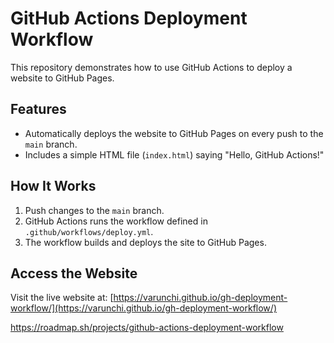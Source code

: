 
# GitHub Actions Deployment Workflow

This repository demonstrates how to use GitHub Actions to deploy a website to GitHub Pages.

## Features

- Automatically deploys the website to GitHub Pages on every push to the `main` branch.
- Includes a simple HTML file (`index.html`) saying "Hello, GitHub Actions!"

## How It Works

1. Push changes to the `main` branch.
2. GitHub Actions runs the workflow defined in `.github/workflows/deploy.yml`.
3. The workflow builds and deploys the site to GitHub Pages.

## Access the Website

Visit the live website at: [https://varunchi.github.io/gh-deployment-workflow/](https://varunchi.github.io/gh-deployment-workflow/)

https://roadmap.sh/projects/github-actions-deployment-workflow
